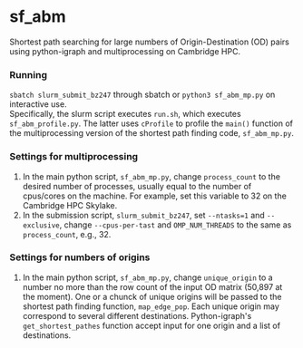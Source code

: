 # sf_abm

Shortest path searching for large numbers of Origin-Destination (OD) pairs using python-igraph and multiprocessing on Cambridge HPC.

### Running
`sbatch slurm_submit_bz247` through sbatch or `python3 sf_abm_mp.py` on interactive use.  
Specifically, the slurm script executes `run.sh`, which executes `sf_abm_profile.py`. The latter uses `cProfile` to profile the `main()` function of the multiprocessing version of the shortest path finding code, `sf_abm_mp.py`.

### Settings for multiprocessing
1. In the main python script, `sf_abm_mp.py`, change `process_count` to the desired number of processes, usually equal to the number of cpus/cores on the machine. For example, set this variable to 32 on the Cambridge HPC Skylake.
2. In the submission script, `slurm_submit_bz247`, set `--ntasks=1` and `--exclusive`, change `--cpus-per-tast` and `OMP_NUM_THREADS` to the same as `process_count`, e.g., 32.

### Settings for numbers of origins
1. In the main python script, `sf_abm_mp.py`, change `unique_origin` to a number no more than the row count of the input OD matrix (50,897 at the moment). One or a chunck of unique origins will be passed to the shortest path finding function, `map_edge_pop`. Each unique origin may correspond to several different destinations. Python-igraph's `get_shortest_pathes` function accept input for one origin and a list of destinations.

